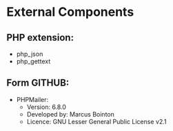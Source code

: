 External Components
===================

PHP extension:
--------------
- php_json
- php_gettext 

Form GITHUB:
------------
- PHPMailer: 
    - Version: 6.8.0
    - Developed by: Marcus Bointon
    - Licence: GNU Lesser General Public License v2.1
